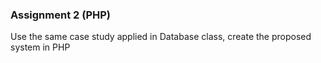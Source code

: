 ### Assignment 2 (PHP)
Use the same case study applied in Database class, create the proposed system in PHP
